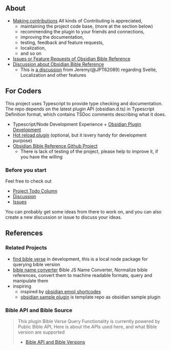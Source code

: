 ## About



- [Making contributions](CONTRIBUTING.md) All kinds of Contributing is appreciated,
  - maintaining the project code base, (more at the section below)
  - recommending the plugin to your friends and connections,
  - improving the documentation,
  - testing, feedback and feature requests,
  - localization,
  - and so on
- [Issues or Feature Requests of Obsidian Bible Reference](https://github.com/tim-hub/obsidian-bible-reference/issues)
- [Discussion about Obsidian Bible Reference](https://github.com/tim-hub/obsidian-bible-reference/discussions)
  - This is [a discussion](https://github.com/tim-hub/obsidian-bible-reference/discussions/77) from Jeremy(@JPT62089) regarding Svelte, Localization and other features

## For Coders

This project uses Typescript to provide type checking and documentation.
The repo depends on the latest plugin API (obsidian.d.ts) in Typescript Definition format, which contains TSDoc comments describing what it does.

- Typescript/Node Development Experience + [Obsidian Plugin Development](docs/ObsidianPluginDevelopment.md)
- [Hot reload plugin](https://github.com/pjeby/hot-reload) (optional, but it isvery handy for development purpose)
- [Obsidian Bible Reference Github Project](https://github.com/tim-hub/obsidian-bible-reference/projects/1)
  - There is lack of testing of the project, please help to improve it, if you have the willing

### Before you start

Feel free to check out
- [Project Todo Column](https://github.com/users/tim-hub/projects/2) 
- [Discussion](https://github.com/tim-hub/obsidian-bible-reference/discussions) 
- [Issues](https://github.com/tim-hub/obsidian-bible-reference/issues)

You can probably get some ideas from there to work on, 
and you can also create a new discussion or issue to discuss your ideas.



## References
### Related Projects
- [find bible verse](https://github.com/tim-hub/FindBibleVerse) in development, this is a local node package for querying bible version
- [bible name converter](https://github.com/tim-hub/biblejs-name-converter/) Bible JS Name Converter, Normalize bible references, convert them to machine readable formats, query and manipulate them
- inspiring
  - inspired by [obsidian emoji shortcodes](https://github.com/phibr0/obsidian-emoji-shortcodes)
  - [obsidian sample plugin](https://github.com/obsidianmd/obsidian-sample-plugin) is template repo as obsidian sample plugin


### Bible API and Bible Source
> This plugin Bible Verse Query Functionality is currently powered by Public Bible API,
> Here is about the APIs used here, and what Bible version are supported
>
> - [Bible API and Bible Versions](docs/bible-api-and-source.md)
